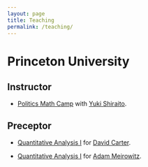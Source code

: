 ```yaml
---
layout: page
title: Teaching
permalink: /teaching/
---
```


# Princeton University

## Instructor

* [Politics Math Camp](/teaching/mathcamp) with [Yuki Shiraito](http://scholar.princeton.edu/shiraito).

## Preceptor

* [Quantitative Analysis I](/teaching/quantdavid) for [David Carter](https://www.princeton.edu/~dbcarter).

* [Quantitative Analysis I](/teaching/quantadam) for [Adam Meirowitz](http://www.princeton.edu/~ameirowi/).

